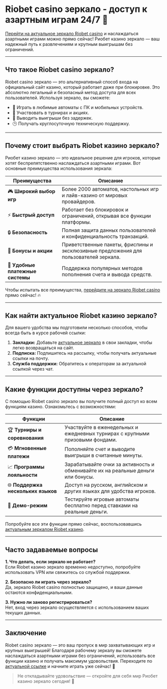 # Riobet casino зеркало - доступ к азартным играм 24/7 🌟

[Перейти на актуальное зеркало Riobet casino](https://brandplay.link/dtx89f2L) и наслаждаться азартными играми можно прямо сейчас! Риобет казино зеркало — ваш надежный путь к развлечениям и крупным выигрышам без ограничений.

---

## Что такое Riobet casino зеркало?

Riobet casino зеркало — это альтернативный способ входа на официальный сайт казино, который работает даже при блокировке. Это абсолютно легальный и безопасный метод доступа для всех пользователей. Используя зеркало, вы сможете:

- 📱 Играть в любимые автоматы с ПК и мобильных устройств.
- 🎰 Участвовать в турнирах и акциях.
- 💸 Выводить выигрыши без задержек.
- 🕒 Получать круглосуточную техническую поддержку.

---

## Почему стоит выбрать Riobet казино зеркало?

Риобет казино зеркало — это идеальное решение для игроков, которые хотят беспрепятственно наслаждаться азартными играми. Вот основные преимущества использования зеркала:

| **Преимущества**              | **Описание**                                                                                     |
|-------------------------------|-------------------------------------------------------------------------------------------------|
| 🎮 **Широкий выбор игр**      | Более 2000 автоматов, настольных игр и лайв-казино от мировых провайдеров.                     |
| ⚡ **Быстрый доступ**          | Работает без блокировок и ограничений, открывая все функции платформы.                        |
| 🔒 **Безопасность**            | Полная защита данных пользователей и конфиденциальность транзакций.                           |
| 🎁 **Бонусы и акции**         | Приветственные пакеты, фриспины и эксклюзивные предложения для пользователей зеркала.         |
| 🏦 **Удобные платежные системы** | Поддержка популярных методов пополнения счета и вывода средств.                              |

Чтобы испытать все преимущества, [перейдите на зеркало Riobet casino](https://brandplay.link/dtx89f2L) прямо сейчас! 🔥

---

## Как найти актуальное Riobet казино зеркало?

Для вашего удобства мы подготовили несколько способов, чтобы всегда быть в курсе рабочей ссылки:

1. **Закладки:** Добавьте [актуальное зеркало](https://brandplay.link/dtx89f2L) в свои закладки, чтобы легко возвращаться на сайт.
2. **Подписка:** Подпишитесь на рассылку, чтобы получать актуальные ссылки на почту.
3. **Служба поддержки:** Обратитесь к операторам за актуальной ссылкой через чат.

---

## Какие функции доступны через зеркало?

С помощью Riobet casino зеркало вы получите полный доступ ко всем функциям казино. Ознакомьтесь с возможностями:

| **Функции**                          | **Описание**                                                                                     |
|--------------------------------------|-------------------------------------------------------------------------------------------------|
| 🏆 **Турниры и соревнования**        | Участвуйте в еженедельных и ежедневных турнирах с крупными призовыми фондами.                  |
| 💳 **Мгновенные платежи**            | Пополняйте счет и выводите выигрыши в считанные минуты.                                        |
| 📈 **Программы лояльности**          | Зарабатывайте очки за активность и обменивайте их на реальные деньги или бонусы.               |
| 🌐 **Поддержка нескольких языков**   | Доступ на русском, английском и других языках для удобства игроков.                            |
| 🎲 **Демо-режим**                    | Тестируйте игровые автоматы бесплатно перед ставками на реальные деньги.                       |

Попробуйте все эти функции прямо сейчас, воспользовавшись [актуальным зеркалом Riobet казино](https://brandplay.link/dtx89f2L).

---

## Часто задаваемые вопросы

**1. Что делать, если зеркало не работает?**  
Если Riobet казино зеркало временно недоступно, попробуйте использовать VPN или свяжитесь со службой поддержки.

**2. Безопасно ли играть через зеркало?**  
Да, зеркало Riobet casino полностью защищено, и ваши данные остаются конфиденциальными.

**3. Нужно ли заново регистрироваться?**  
Нет, вход через зеркало осуществляется с использованием ваших текущих данных.

---

## Заключение

Riobet casino зеркало — это ваш пропуск в мир захватывающих игр и крупных выигрышей! Благодаря рабочему зеркалу вы сможете наслаждаться азартными играми без ограничений, использовать все функции казино и получать максимум удовольствия. Переходите по [актуальной ссылке](https://brandplay.link/dtx89f2L) и начните играть уже сейчас! 🎉

> Не откладывайте удовольствие — откройте для себя мир Риобет казино зеркало сегодня! 💎
